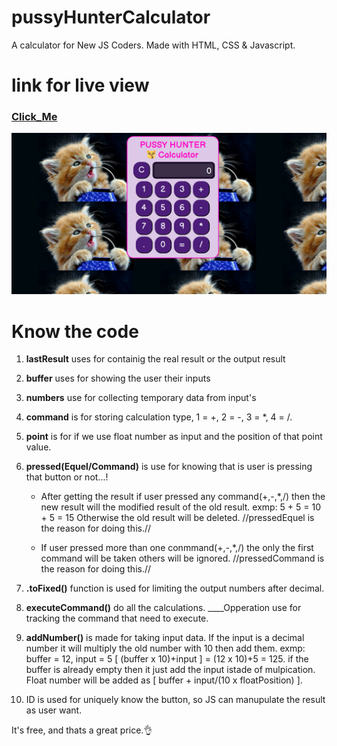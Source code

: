 # pussyHunterCalculator

A calculator for New JS Coders. Made with HTML, CSS & Javascript.

# link for live view

### [Click_Me](https://juhair-cupcake.github.io/js-calculator/)

![ScreenShort](https://github.com/juhair-cupcake/js-calculator/blob/master/asset/Capture.png)

# Know the code

1. **lastResult** uses for containig the real result or the output result

1. **buffer** uses for showing the user their inputs

1. **numbers** use for collecting temporary data from input's

1. **command** is for storing calculation type, 1 = +, 2 = -, 3 = \*, 4 = /.

1. **point** is for if we use float number as input and the position of that point value.

1. **pressed(Equel/Command)** is use for knowing that is user is pressing that button or not...!

   - After getting the result if user pressed any command(+,-,\*,/) then the new result will the modified result of the old result. exmp: 5 + 5 = 10 + 5 = 15 Otherwise the old result will be deleted. //pressedEquel is the reason for doing this.//

   - If user pressed more than one conmmand(+,-,\*,/) the only the first command will be taken others will be ignored. //pressedCommand is the reason for doing this.//

1. **.toFixed()** function is used for limiting the output numbers after decimal.

1. **executeCommand()** do all the calculations. \_\_\_\_Opperation use for tracking the command that need to execute.

1. **addNumber()** is made for taking input data. If the input is a decimal number it will multiply the old number with 10 then add them. exmp: buffer = 12, input = 5 [ (buffer x 10)+input ] = (12 x 10)+5 = 125. if the buffer is already empty then it just add the input istade of mulpication. Float number will be added as [ buffer + input/(10 x floatPosition) ].

1. ID is used for uniquely know the button, so JS can manupulate the result as user want.

It's free, and thats a great price.👌
